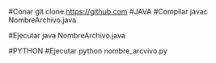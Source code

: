 #Conar
git clone https://github.com
#JAVA
   #Compilar
   javac NombreArchivo.java

   #Ejecutar
   java NombreArchivo.java

#PYTHON
   #Ejecutar
   python nombre_arcvivo.py